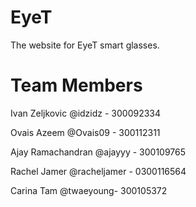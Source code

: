 # EyeT

The website for EyeT smart glasses.

# Team Members

Ivan Zeljkovic @idzidz - 300092334

Ovais Azeem @Ovais09 - 300112311

Ajay Ramachandran @ajayyy - 300109765

Rachel Jamer @racheljamer - 0300116564

Carina Tam @twaeyoung- 300105372

